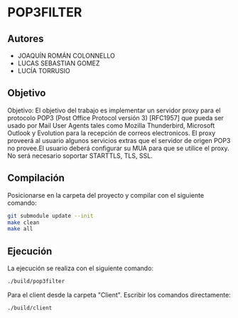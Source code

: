 # POP3FILTER

## Autores

- JOAQUÍN ROMÁN COLONNELLO
- LUCAS SEBASTIAN GOMEZ
- LUCÍA TORRUSIO

## Objetivo

Objetivo: El objetivo del trabajo es implementar un servidor proxy para el protocolo POP3 (Post Office Protocol versión 3) [RFC1957] que pueda ser usado por Mail User Agents tales como Mozilla Thunderbird, Microsoft Outlook y Evolution para la recepción de correos electronicos.  El proxy proveerá al usuario algunos servicios extras que el servidor de origen POP3 no provee.El usuario deberá configurar su MUA para que se utilice el proxy.  No será necesario soportar STARTTLS, TLS, SSL.


## Compilación

Posicionarse en la carpeta del proyecto y compilar con el siguiente comando:

```bash
git submodule update --init
make clean
make all
````

## Ejecución

La ejecución se realiza con el siguiente comando:

```bash
./build/pop3filter 
```
Para el client desde la carpeta "Client". Escribir los comandos directamente:
```bash
./build/client
```